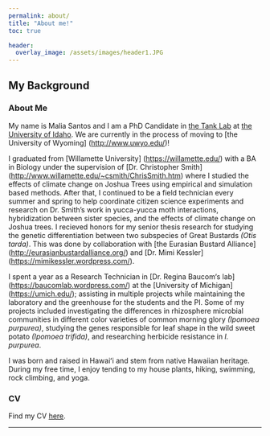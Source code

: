 ```yaml
---
permalink: about/
title: "About me!"
toc: true

header:
  overlay_image: /assets/images/header1.JPG
---
```


## My Background
### About Me
My name is Malia Santos and I am a PhD Candidate in [the Tank Lab](http://davetank.github.io/tank-lab/) at [the University of Idaho](https://www.uidaho.edu). We are currently in the process of moving to [the University of Wyoming] (http://www.uwyo.edu/)! 

I graduated from [Willamette University] (https://willamette.edu/) with a BA in Biology under the supervision of [Dr. Christopher Smith] (http://www.willamette.edu/~csmith/ChrisSmith.htm) where I studied the effects of climate change on Joshua Trees using empirical and simulation based methods. After that, I continued to be a field technician every summer and spring to help coordinate citizen science experiments and research on Dr. Smith’s work in yucca-yucca moth interactions, hybridization between sister species, and the effects of climate change on Joshua trees. I recieved honors for my senior thesis research for studying the genetic differentiation between two subspecies of Great Bustards *(Otis tarda)*. This was done by collaboration with [the Eurasian Bustard Alliance] (http://eurasianbustardalliance.org/) and [Dr. Mimi Kessler] (https://mimikessler.wordpress.com/).  

I spent a year as a Research Technician in [Dr. Regina Baucom‘s lab] (https://baucomlab.wordpress.com/) at the [University of Michigan] (https://umich.edu/); assisting in multiple projects while maintaining the laboratory and the greenhouse for the students and the PI. Some of my projects included investigating the differences in rhizosphere microbial communities in different color varieties of common morning glory *(Ipomoea purpurea)*, studying the genes responsible for leaf shape in the wild sweet potato *(Ipomoea trifida)*, and researching herbicide resistance in *I. purpurea*.

I was born and raised in Hawaiʻi and stem from native Hawaiian heritage. During my free time, I enjoy tending to my house plants, hiking, swimming, rock climbing, and yoga.


### CV
Find my CV [here](/assets/files/McCauley_CV.pdf).

---
